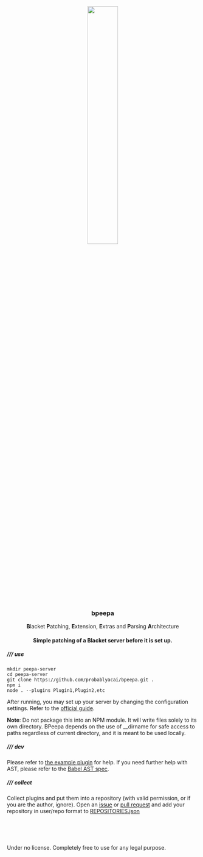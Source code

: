 <div align="center">
    <img src="https://raw.githubusercontent.com/probablyacai/bpeepa/main/images/bpeepa.png" width="40%">
    <h3>bpeepa</h3>
    <p><strong>B</strong>lacket <strong>P</strong>atching, <strong>E</strong>xtension, <strong>E</strong>xtras and <strong>P</strong>arsing <strong>A</strong>rchitecture</p>
    <h4>Simple patching of a Blacket server before it is set up.</h4>
</div>

<h5><strong>///</strong> use</h5>

```
mkdir peepa-server
cd peepa-server
git clone https://github.com/probablyacai/bpeepa.git .
npm i
node . --plugins Plugin1,Plugin2,etc
```

After running, you may set up your server by changing the configuration settings. Refer to the [official guide](https://github.com/XoticLLC/Blacket).

**Note**: Do not package this into an NPM module. It will write files solely to its own directory. BPeepa depends on the use of __dirname for safe access to paths regardless of current directory, and it is meant to be used locally.

<h5><strong>///</strong> dev</h5>

Please refer to <a href="https://github.com/probablyacai/peepa-repo/blob/main/BeanLoader.js">the example plugin</a> for help.
If you need further help with AST, please refer to the <a href="https://github.com/babel/babel/blob/main/packages/babel-parser/ast/spec.md">Babel AST spec</a>.

<h5><strong>///</strong> collect</h5>

Collect plugins and put them into a repository (with valid permission, or if you are the author, ignore). Open an <a href="https://github.com/probablyacai/peepa-repo/issues">issue</a> or <a href="https://github.com/probablyacai/peepa-repo/pulls">pull request</a> and add your repository in user/repo format to <a href="https://github.com/probablyacai/bpeepa/blob/main/REPOSITORIES.json">REPOSITORIES.json</a>

<br><br><br>

Under no license. Completely free to use for any legal purpose.